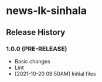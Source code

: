 # news-lk-sinhala

## Release History

### 1.0.0 (PRE-RELEASE)
  * Basic changes
  * Lint
  *  [2021-10-20 09:50AM] Initial files
